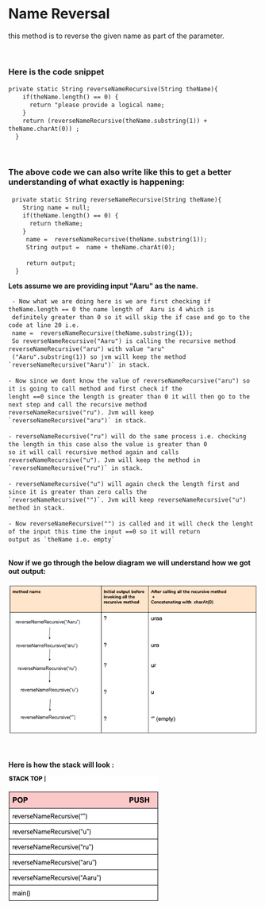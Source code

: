 # Name Reversal
this method is to reverse the given name as part of the parameter.

<br>
<h3> Here is the code snippet </h3>

    private static String reverseNameRecursive(String theName){
        if(theName.length() == 0) {
          return "please provide a logical name;
        }
        return (reverseNameRecursive(theName.substring(1)) + theName.charAt(0)) ;
      }
 
 <br>
 <h3>The above code we can also write like this to get a better understanding of what exactly is happening:</h3>
 
     private static String reverseNameRecursive(String theName){
        String name = null;
        if(theName.length() == 0) {
          return theName;
        }
         name =  reverseNameRecursive(theName.substring(1));
         String output =  name + theName.charAt(0);

         return output;
      }

 
 <b>Lets assume we are providing input "Aaru" as the name.</b>
 
     - Now what we are doing here is we are first checking if theName.length == 0 the name length of  Aaru is 4 which is 
     definitely greater than 0 so it will skip the if case and go to the code at line 20 i.e.
     name =  reverseNameRecursive(theName.substring(1));
     So reverseNameRecursive("Aaru") is calling the recursive method reverseNameRecursive("aru") with value "aru" 
     ("Aaru".substring(1)) so jvm will keep the method `reverseNameRecursive("Aaru")` in stack.

    - Now since we dont know the value of reverseNameRecursive("aru") so it is going to call method and first check if the 
    lenght ==0 since the length is greater than 0 it will then go to the next step and call the recursive method 
    reverseNameRecursive("ru"). Jvm will keep `reverseNameRecursive("aru")` in stack.

    - reverseNameRecursive("ru") will do the same process i.e. checking the length in this case also the value is greater than 0
    so it will call recursive method again and calls reverseNameRecursive("u"). Jvm will keep the method in  
    `reverseNameRecursive("ru")` in stack.

    - reverseNameRecursive("u") will again check the length first and since it is greater than zero calls the 
    `reverseNameRecursive("")`. Jvm will keep reverseNameRecursive("u") method in stack.

    - Now reverseNameRecursive("") is called and it will check the lenght of the input this time the input ==0 so it will return
    output as `theName i.e. empty`

<br>
<b>Now if we go through the below diagram we will understand how we got out output:</b>

![](../../../../../../images/git_image_3.png)

<br><br>
<b> Here is how the stack will look : </b>


![](../../../../../../images/git_image_4.png)
 
 
  
